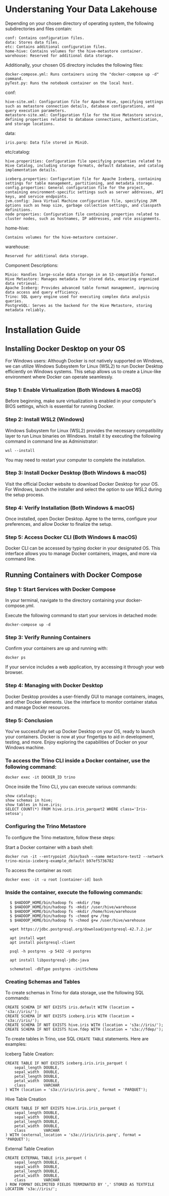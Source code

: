 # Understaning Your Data Lakehouse

Depending on your chosen directory of operating system, the following subdirectories and files contain:

    conf: Contains configuration files.
    data: Stores data files.
    etc: Contains additional configuration files.
    home-hive: Contains volumes for the hive-metastore container.
    warehouse: Reserved for additional data storage.

Additionally, your chosen OS directory includes the following files:

  	docker-compose.yml: Runs containers using the "docker-compose up -d" command.
  	pyTest.py: Runs the notebook container on the local host.
 

conf:
 
    hive-site.xml: Configuration file for Apache Hive, specifying settings such as metastore connection details, database configurations, and query execution parameters.
    metastore-site.xml: Configuration file for the Hive Metastore service, defining properties related to database connections, authentication, and storage locations.
    
data:

	iris.parq: Data file stored in MiniO.
        
etc/catalog:
  
	hive.properities: Configuration file specifying properties related to Hive Catalog, including storage formats, default database, and catalog implementation details.
 
	iceberg.properties: Configuration file for Apache Iceberg, containing settings for table management, partitioning, and metadata storage.
	config.properties: General configuration file for the project, containing environment-specific settings such as server addresses, API keys, and service endpoints.
	jvm.config: Java Virtual Machine configuration file, specifying JVM options such as heap size, garbage collection settings, and classpath definitions.
	node properties: Configuration file containing properties related to cluster nodes, such as hostnames, IP addresses, and role assignments.
        
  home-hive:
  
	Contains volumes for the hive-metastore container.
	
 warehouse:
 
	Reserved for additional data storage.

Component Descriptions:

    Minio: Handles large-scale data storage in an S3-compatible format.
    Hive Metastore: Manages metadata for stored data, ensuring organized data retrieval.
    Apache Iceberg: Provides advanced table format management, improving data access and query efficiency.
    Trino: SQL query engine used for executing complex data analysis queries.
    PostgreSQL: Serves as the backend for the Hive Metastore, storing metadata reliably.

# Installation Guide

## Installing Docker Desktop on your OS

For Windows users: Although Docker is not natively supported on Windows, we can utilize Windows Subsystem for Linux (WSL2) to run Docker Desktop efficiently on Windows systems. This setup allows us to create a Linux-like environment where Docker can operate seamlessly.

### Step 1: Enable Virtualization (Both Windows & macOS) 
Before beginning, make sure virtualization is enabled in your computer's BIOS settings, which is essential for running Docker.

### Step 2: Install WSL2 (Windows)
Windows Subsystem for Linux (WSL2) provides the necessary compatibility layer to run Linux binaries on Windows. Install it by executing the following command in command line as Administrator:

	wsl --install
 
You may need to restart your computer to complete the installation.

### Step 3: Install Docker Desktop (Both Windows & macOS)
Visit the official Docker website to download Docker Desktop for your OS. 
For Windows, launch the installer and select the option to use WSL2 during the setup process.

### Step 4: Verify Installation (Both Windows & macOS)
Once installed, open Docker Desktop.
Agree to the terms, configure your preferences, and allow Docker to finalize the setup.

### Step 5: Access Docker CLI (Both Windows & macOS)
Docker CLI can be accessed by typing docker in your designated OS. This interface allows you to manage Docker containers, images, and more via command line.

## Running Containers with Docker Compose

### Step 1: Start Services with Docker Compose
In your terminal, navigate to the directory containing your docker-compose.yml.

Execute the following command to start your services in detached mode:

	docker-compose up -d

### Step 3: Verify Running Containers
Confirm your containers are up and running with:

	docker ps
 
If your service includes a web application, try accessing it through your web browser.

### Step 4: Managing with Docker Desktop
Docker Desktop provides a user-friendly GUI to manage containers, images, and other Docker elements.
Use the interface to monitor container status and manage Docker resources.

### Step 5: Conclusion
You've successfully set up Docker Desktop on your OS, ready to launch your containers. Docker is now at your fingertips to aid in development, testing, and more. Enjoy exploring the capabilities of Docker on your Windows machine.


### To access the Trino CLI inside a Docker container, use the following command:

	docker exec -it DOCKER_ID trino

Once inside the Trino CLI, you can execute various commands:

	show catalogs;
	show schemas in hive;
	show tables in hive.iris;
	SELECT COUNT(*) FROM hive.iris.iris_parquet2 WHERE class='Iris-setosa';

### Configuring the Trino Metastore

To configure the Trino metastore, follow these steps:

Start a Docker container with a bash shell:
  
	docker run -it --entrypoint /bin/bash --name metastore-test2 --network trino-minio-iceberg-example_default b97ef5736782
 
 To access the container as root:

	docker exec -it -u root [container-id] bash
 

### Inside the container, execute the following commands:

	  $ $HADOOP_HOME/bin/hadoop fs -mkdir /tmp
	  $ $HADOOP_HOME/bin/hadoop fs -mkdir /user/hive/warehouse
	  $ $HADOOP_HOME/bin/hadoop fs -mkdir /home/hive/warehouse
	  $ $HADOOP_HOME/bin/hadoop fs -chmod g+w /tmp
	  $ $HADOOP_HOME/bin/hadoop fs -chmod g+w /user/hive/warehouse

	  wget https://jdbc.postgresql.org/download/postgresql-42.7.2.jar

	  apt install wget
	  apt install postgresql-client
	
	  psql -h postgres -p 5432 -U postgres
	
	  apt install libpostgresql-jdbc-java
	
	  schematool -dbType postgres -initSchema


### Creating Schemas and Tables

To create schemas in Trino for data storage, use the following SQL commands:

	CREATE SCHEMA IF NOT EXISTS iris.default WITH (location = 's3a://iris/');
	CREATE SCHEMA IF NOT EXISTS iceberg.iris WITH (location = 's3a://iris/');
	CREATE SCHEMA IF NOT EXISTS hive.iris WITH (location = 's3a://iris/');
	CREATE SCHEMA IF NOT EXISTS hive.fdep WITH (location = 's3a://fdep/');


To create tables in Trino, use SQL `CREATE TABLE` statements. Here are examples:

Iceberg Table Creation:

	CREATE TABLE IF NOT EXISTS iceberg.iris.iris_parquet (
	    sepal_length DOUBLE,
	    sepal_width  DOUBLE,
	    petal_length DOUBLE,
	    petal_width  DOUBLE,
	    class        VARCHAR
	) WITH (location = 's3a://iris/iris.parq', format = 'PARQUET');

Hive Table Creation

	CREATE TABLE IF NOT EXISTS hive.iris.iris_parquet (
	    sepal_length DOUBLE,
	    sepal_width  DOUBLE,
	    petal_length DOUBLE,
	    petal_width  DOUBLE,
	    class        VARCHAR
	) WITH (external_location = 's3a://iris/iris.parq', format = 'PARQUET');

External Table Creation

	CREATE EXTERNAL TABLE iris_parquet (
	    sepal_length DOUBLE,
	    sepal_width  DOUBLE,
	    petal_length DOUBLE,
	    petal_width  DOUBLE,
	    class        VARCHAR
	) ROW FORMAT DELIMITED FIELDS TERMINATED BY ',' STORED AS TEXTFILE LOCATION 's3a://iris/';






